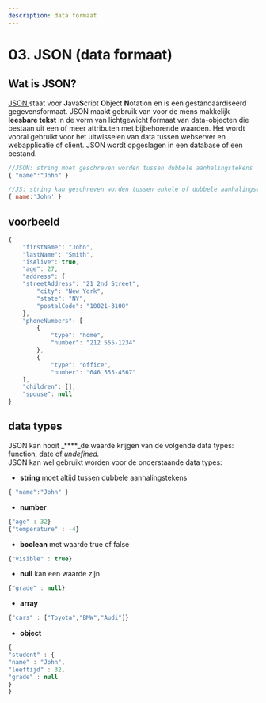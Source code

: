 ```yaml
---
description: data formaat
---
```


# 03. JSON \(data formaat\)

## Wat is JSON?

[JSON ](https://www.json.org/json-en.html)staat voor **J**ava**S**cript **O**bject **N**otation en is een gestandaardiseerd gegevensformaat. JSON maakt gebruik van voor de mens makkelijk **leesbare tekst** in de vorm van lichtgewicht formaat van data-objecten die bestaan uit een of meer attributen met bijbehorende waarden. Het wordt vooral gebruikt voor het uitwisselen van data tussen webserver en webapplicatie of client. JSON wordt opgeslagen in een database of een bestand.

```javascript
//JSON: string moet geschreven worden tussen dubbele aanhalingstekens
{ "name":"John" }

//JS: string kan geschreven worden tussen enkele of dubbele aanhalingstekens
{ name:'John' }
```

## voorbeeld

```javascript
{
    "firstName": "John",
    "lastName": "Smith",
    "isAlive": true,
    "age": 27,
    "address": {
    "streetAddress": "21 2nd Street",
        "city": "New York",
        "state": "NY",
        "postalCode": "10021-3100"
    },
    "phoneNumbers": [
        {
            "type": "home",
            "number": "212 555-1234"
        },
        {
            "type": "office",
            "number": "646 555-4567"
    ],
    "children": [],
    "spouse": null
}
```

## data types

JSON kan nooit _****_de waarde krijgen van de volgende data types: function, date of _undefined._  
JSON kan wel gebruikt worden voor de onderstaande data types:

* **string** moet altijd tussen dubbele aanhalingstekens

```javascript
{ "name":"John" }
```

* **number**

```javascript
{"age" : 32}
{"temperature" : -4}
```

* **boolean** met waarde true of false

```javascript
{"visible" : true}
```

* **null** kan een waarde zijn

```javascript
{"grade" : null}
```

* **array**

```javascript
{"cars" : ["Toyota","BMW","Audi"]}
```

* **object**

```javascript
{
"student" : {"name" : "John","leeftijd" : 32,"grade" : null}
}
```



